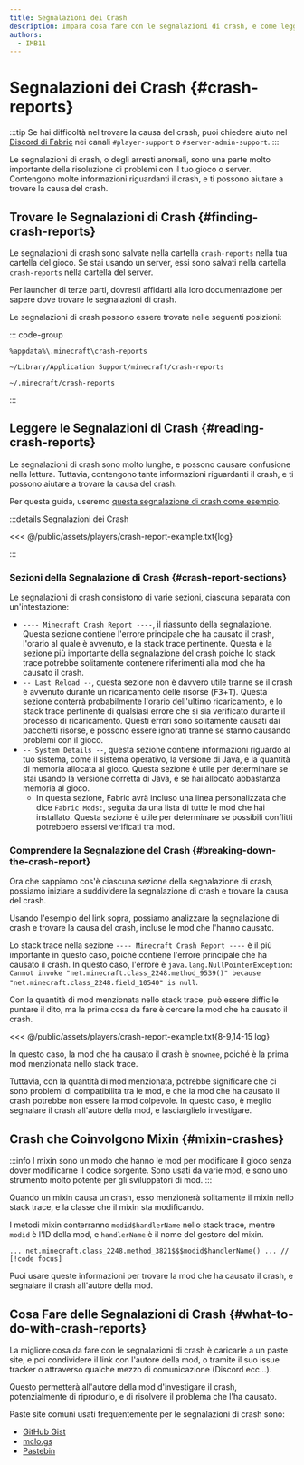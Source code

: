 ```yaml
---
title: Segnalazioni dei Crash
description: Impara cosa fare con le segnalazioni di crash, e come leggerle.
authors:
  - IMB11
---
```


# Segnalazioni dei Crash {#crash-reports}

:::tip
Se hai difficoltà nel trovare la causa del crash, puoi chiedere aiuto nel [Discord di Fabric](https://discord.gg/v6v4pMv) nei canali `#player-support` o `#server-admin-support`.
:::

Le segnalazioni di crash, o degli arresti anomali, sono una parte molto importante della risoluzione di problemi con il tuo gioco o server. Contengono molte informazioni riguardanti il crash, e ti possono aiutare a trovare la causa del crash.

## Trovare le Segnalazioni di Crash {#finding-crash-reports}

Le segnalazioni di crash sono salvate nella cartella `crash-reports` nella tua cartella del gioco. Se stai usando un server, essi sono salvati nella cartella `crash-reports` nella cartella del server.

Per launcher di terze parti, dovresti affidarti alla loro documentazione per sapere dove trovare le segnalazioni di crash.

Le segnalazioni di crash possono essere trovate nelle seguenti posizioni:

::: code-group

```:no-line-numbers [Windows]
%appdata%\.minecraft\crash-reports
```

```:no-line-numbers [macOS]
~/Library/Application Support/minecraft/crash-reports
```

```:no-line-numbers [Linux]
~/.minecraft/crash-reports
```

:::

## Leggere le Segnalazioni di Crash {#reading-crash-reports}

Le segnalazioni di crash sono molto lunghe, e possono causare confusione nella lettura. Tuttavia, contengono tante informazioni riguardanti il crash, e ti possono aiutare a trovare la causa del crash.

Per questa guida, useremo [questa segnalazione di crash come esempio](https://github.com/FabricMC/fabric-docs/blob/main/public/assets/players/crash-report-example.txt).

:::details Segnalazioni dei Crash

<<< @/public/assets/players/crash-report-example.txt{log}

:::

### Sezioni della Segnalazione di Crash {#crash-report-sections}

Le segnalazioni di crash consistono di varie sezioni, ciascuna separata con un'intestazione:

- `---- Minecraft Crash Report ----`, il riassunto della segnalazione. Questa sezione contiene l'errore principale che ha causato il crash, l'orario al quale è avvenuto, e la stack trace pertinente. Questa è la sezione più importante della segnalazione del crash poiché lo stack trace potrebbe solitamente contenere riferimenti alla mod che ha causato il crash.
- `-- Last Reload --`, questa sezione non è davvero utile tranne se il crash è avvenuto durante un ricaricamento delle risorse (<kbd>F3</kbd>+<kbd>T</kbd>). Questa sezione conterrà probabilmente l'orario dell'ultimo ricaricamento, e lo stack trace pertinente di qualsiasi errore che si sia verificato durante il processo di ricaricamento. Questi errori sono solitamente causati dai pacchetti risorse, e possono essere ignorati tranne se stanno causando problemi con il gioco.
- `-- System Details --`, questa sezione contiene informazioni riguardo al tuo sistema, come il sistema operativo, la versione di Java, e la quantità di memoria allocata al gioco. Questa sezione è utile per determinare se stai usando la versione corretta di Java, e se hai allocato abbastanza memoria al gioco.
  - In questa sezione, Fabric avrà incluso una linea personalizzata che dice `Fabric Mods:`, seguita da una lista di tutte le mod che hai installato. Questa sezione è utile per determinare se possibili conflitti potrebbero essersi verificati tra mod.

### Comprendere la Segnalazione del Crash {#breaking-down-the-crash-report}

Ora che sappiamo cos'è ciascuna sezione della segnalazione di crash, possiamo iniziare a suddividere la segnalazione di crash e trovare la causa del crash.

Usando l'esempio del link sopra, possiamo analizzare la segnalazione di crash e trovare la causa del crash, incluse le mod che l'hanno causato.

Lo stack trace nella sezione `---- Minecraft Crash Report ----` è il più importante in questo caso, poiché contiene l'errore principale che ha causato il crash. In questo caso, l'errore è `java.lang.NullPointerException: Cannot invoke "net.minecraft.class_2248.method_9539()" because "net.minecraft.class_2248.field_10540" is null`.

Con la quantità di mod menzionata nello stack trace, può essere difficile puntare il dito, ma la prima cosa da fare è cercare la mod che ha causato il crash.

<!-- TODO: show part of this file -->

<<< @/public/assets/players/crash-report-example.txt{8-9,14-15 log}

In questo caso, la mod che ha causato il crash è `snownee`, poiché è la prima mod menzionata nello stack trace.

Tuttavia, con la quantità di mod menzionata, potrebbe significare che ci sono problemi di compatibilità tra le mod, e che la mod che ha causato il crash potrebbe non essere la mod colpevole. In questo caso, è meglio segnalare il crash all'autore della mod, e lasciarglielo investigare.

## Crash che Coinvolgono Mixin {#mixin-crashes}

:::info
I mixin sono un modo che hanno le mod per modificare il gioco senza dover modificarne il codice sorgente. Sono usati da varie mod, e sono uno strumento molto potente per gli sviluppatori di mod.
:::

Quando un mixin causa un crash, esso menzionerà solitamente il mixin nello stack trace, e la classe che il mixin sta modificando.

I metodi mixin conterranno `modid$handlerName` nello stack trace, mentre `modid` è l'ID della mod, e `handlerName` è il nome del gestore del mixin.

```:no-line-numbers
... net.minecraft.class_2248.method_3821$$$modid$handlerName() ... // [!code focus]
```

Puoi usare queste informazioni per trovare la mod che ha causato il crash, e segnalare il crash all'autore della mod.

## Cosa Fare delle Segnalazioni di Crash {#what-to-do-with-crash-reports}

La migliore cosa da fare con le segnalazioni di crash è caricarle a un paste site, e poi condividere il link con l'autore della mod, o tramite il suo issue tracker o attraverso qualche mezzo di comunicazione (Discord ecc...).

Questo permetterà all'autore della mod d'investigare il crash, potenzialmente di riprodurlo, e di risolvere il problema che l'ha causato.

Paste site comuni usati frequentemente per le segnalazioni di crash sono:

- [GitHub Gist](https://gist.github.com/)
- [mclo.gs](https://mclo.gs/)
- [Pastebin](https://pastebin.com/)
